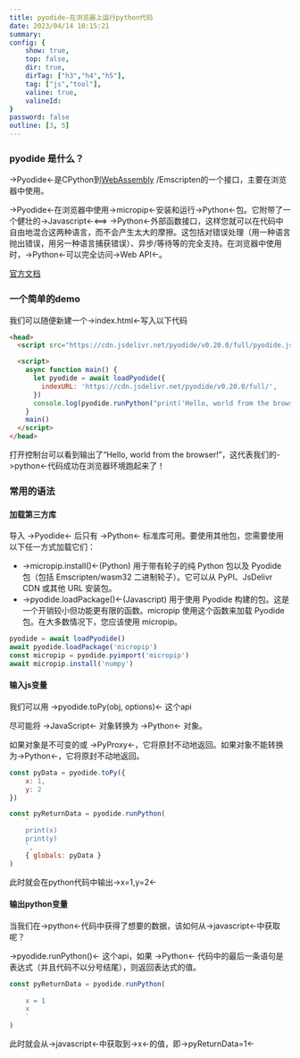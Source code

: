 ```yaml
---
title: pyodide-在浏览器上运行python代码
date: 2023/04/14 10:15:21
summary: 
config: {
    show: true,
    top: false,
    dir: true,
    dirTag: ["h3","h4","h5"],
    tag: ["js","tool"],
    valine: true,
    valineId: 
}
password: false
outline: [3, 5]
---
```


### pyodide 是什么？

->Pyodide<-是CPython到[WebAssembly](https://juejin.cn/post/7212444005065211961?share_token=1776334d-d47f-4967-9a29-62bea7f09453)
/Emscripten的一个接口，主要在浏览器中使用。

->Pyodide<-在浏览器中使用->micropip<-安装和运行->Python<-包。它附带了一个健壮的->Javascript<-⟺ ->Python<-外部函数接口，这样您就可以在代码中自由地混合这两种语言，而不会产生太大的摩擦。这包括对错误处理（用一种语言抛出错误，用另一种语言捕获错误）、异步/等待等的完全支持。在浏览器中使用时，->Python<-可以完全访问->Web API<-。

[官方文档](https://pyodide.org/en/stable/index.html#)

### 一个简单的demo

我们可以随便新建一个->index.html<-写入以下代码

```html
<head>
  <script src="https://cdn.jsdelivr.net/pyodide/v0.20.0/full/pyodide.js"></script>

  <script>
    async function main() {
      let pyodide = await loadPyodide({
        indexURL: 'https://cdn.jsdelivr.net/pyodide/v0.20.0/full/',
      })
      console.log(pyodide.runPython("print('Hello, world from the browser!')"))
    }
    main()
  </script>
</head>
```

打开控制台可以看到输出了“Hello, world from the browser!”，这代表我们的->python<-代码成功在浏览器环境跑起来了！

### 常用的语法

#### 加载第三方库

导入 ->Pyodide<- 后只有 ->Python<- 标准库可用。要使用其他包，您需要使用以下任一方式加载它们：

+ ->micropip.install()<-(Python) 用于带有轮子的纯 Python 包以及 Pyodide 包（包括 Emscripten/wasm32 二进制轮子）。它可以从 PyPI、JsDelivr CDN 或其他 URL 安装包。
+ ->pyodide.loadPackage()<-(Javascript) 用于使用 Pyodide 构建的包。这是一个开销较小但功能更有限的函数。micropip 使用这个函数来加载 Pyodide 包。在大多数情况下，您应该使用 micropip。

```js
pyodide = await loadPyodide()
await pyodide.loadPackage('micropip')
const micropip = pyodide.pyimport('micropip')
await micropip.install('numpy')
```

#### 输入js变量

我们可以用 ->pyodide.toPy(obj, options)<- 这个api

尽可能将 ->JavaScript<- 对象转换为 ->Python<- 对象。

如果对象是不可变的或 ->PyProxy<-，它将原封不动地返回。如果对象不能转换为->Python<-，它将原封不动地返回。

```js
const pyData = pyodide.toPy({
    x: 1,
    y: 2
})

const pyReturnData = pyodide.runPython(
    `
    print(x)
    print(y)
    `,
    { globals: pyData }
)
```

此时就会在python代码中输出->x=1,y=2<-

#### 输出python变量

当我们在->python<-代码中获得了想要的数据，该如何从->javascript<-中获取呢？

->pyodide.runPython()<- 这个api，如果 ->Python<- 代码中的最后一条语句是表达式（并且代码不以分号结尾），则返回表达式的值。

```js
const pyReturnData = pyodide.runPython(
    `
    x = 1
    x
    `
)
```

此时就会从->javascript<-中获取到->x<-的值，即->pyReturnData=1<-
